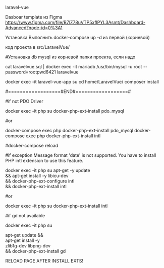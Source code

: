 laravel-vue

Dasboar template из Figma https://www.figma.com/file/B7lZ78uVTP5xflPYL3Asmt/Dashboard-Advanced?node-id=0%3A1

Установка Выполнить docker-compose up -d из первой (корневой)

код проекта в src/LaravelVue/

#Установка db mysql из корневой папки проекта, если надо

cat laravelvue.sql | docker exec -it mariadb /usr/bin/mysql -u root --password=rootpwd6421 laravelvue

docker exec -it laravel-vue-app su
cd home/LaravelVue/
composer install

#==================#END#==================#

#if not PDO Driver

docker exec -it php su
docker-php-ext-install pdo_mysql

#or

docker-compose exec php docker-php-ext-install pdo_mysql
docker-compose exec php docker-php-ext-install intl

#docker-compose reload

#if exception Message format 'date' is not supported. You have to install PHP intl extension to use this feature.

docker exec -it php su
apt-get -y update \
    && apt-get install -y libicu-dev\
    && docker-php-ext-configure intl \
    && docker-php-ext-install intl

#or

docker exec -it php su
docker-php-ext-install intl

#if gd not available

docker exec -it php su

apt-get update && \
    apt-get install -y \
        zlib1g-dev libpng-dev\
    && docker-php-ext-install gd

RELOAD PAGE AFTER INSTALL EXTS!
